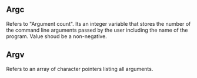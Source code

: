 ## Argc
 Refers to "Argument count". Its an integer variable that stores the number of the command line arguments passed by the user including the name of the program. Value shoud be a non-negative.

## Argv
Refers to an array of character pointers listing all arguments.

